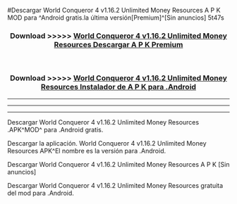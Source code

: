 #Descargar World Conqueror 4 v1.16.2 Unlimited Money Resources  A P K MOD para ^Android gratis.la última versión[Premium]^[Sin anuncios] 5t47s



<div align="center">
<h3>Download >>>>> <a href="https://es-web.web.app/?es= ${title}">World Conqueror 4 v1.16.2 Unlimited Money Resources  Descargar A P K Premium</a></h3><br>

<h3>Download >>>>> <a href="https://es-web.web.app/?es= ${title}">World Conqueror 4 v1.16.2 Unlimited Money Resources  Instalador de A P K para .Android</a></h3>
</div>


----------------------------------------------------------

----------------------------------------------------------

----------------------------------------------------------

Descargar World Conqueror 4 v1.16.2 Unlimited Money Resources  .APK^MOD^ para .Android gratis.

Descargar la aplicación. World Conqueror 4 v1.16.2 Unlimited Money Resources  APK^El nombre es la versión para .Android.

Descargar World Conqueror 4 v1.16.2 Unlimited Money Resources  A P K [Sin anuncios]

Descargar World Conqueror 4 v1.16.2 Unlimited Money Resources  gratuita del mod para .Android.
